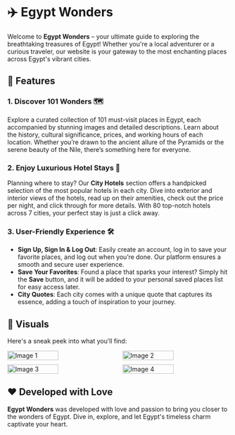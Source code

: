 # ✈️ Egypt Wonders

Welcome to **Egypt Wonders** – your ultimate guide to exploring the breathtaking treasures of Egypt! Whether you're a local adventurer or a curious traveler, our website is your gateway to the most enchanting places across Egypt's vibrant cities.

## 🌟 Features

### 1. **Discover 101 Wonders** 🗺️
Explore a curated collection of 101 must-visit places in Egypt, each accompanied by stunning images and detailed descriptions. Learn about the history, cultural significance, prices, and working hours of each location. Whether you’re drawn to the ancient allure of the Pyramids or the serene beauty of the Nile, there’s something here for everyone.

### 2. **Enjoy Luxurious Hotel Stays** 🏨
Planning where to stay? Our **City Hotels** section offers a handpicked selection of the most popular hotels in each city. Dive into exterior and interior views of the hotels, read up on their amenities, check out the price per night, and click through for more details. With 80 top-notch hotels across 7 cities, your perfect stay is just a click away.

### 3. **User-Friendly Experience** 🛠️
- **Sign Up, Sign In & Log Out**: Easily create an account, log in to save your favorite places, and log out when you’re done. Our platform ensures a smooth and secure user experience.
- **Save Your Favorites**: Found a place that sparks your interest? Simply hit the **Save** button, and it will be added to your personal saved places list for easy access later.
- **City Quotes**: Each city comes with a unique quote that captures its essence, adding a touch of inspiration to your journey.

## 📸 Visuals
Here's a sneak peek into what you’ll find:

<div style="display: flex; flex-wrap: wrap; justify-content: space-between;">

  <img src="https://github.com/user-attachments/assets/fa111b2a-51a2-4bf3-84a7-aa502f6bc319" alt="Image 1" width="48%" height="auto">
  <img src="https://github.com/user-attachments/assets/9e83a61a-bcf2-4436-9c0e-039de3812f3e" alt="Image 2" width="48%" height="auto">
  
  <img src="https://github.com/user-attachments/assets/6244bff6-1cda-484f-97cb-012d54991304" alt="Image 3" width="48%" height="auto" style="margin-top: 10px;">
  <img src="https://github.com/user-attachments/assets/104d99ca-6361-40de-9eed-0c09bd3b4413" alt="Image 4" width="48%" height="auto" style="margin-top: 10px;">

</div>




## ❤️ Developed with Love
**Egypt Wonders** was developed with love and passion to bring you closer to the wonders of Egypt. Dive in, explore, and let Egypt's timeless charm captivate your heart.
